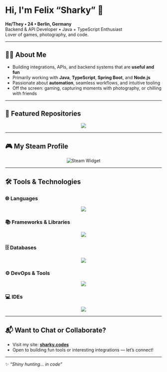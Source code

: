 # Hi, I'm Felix “Sharky” 👋

**He/They • 24 • Berlin, Germany**  
Backend & API Developer • Java + TypeScript Enthusiast  
Lover of games, photography, and code.

---

## 🧑‍💻 About Me

- Building integrations, APIs, and backend systems that are **useful and fun**  
- Primarily working with **Java**, **TypeScript**, **Spring Boot**, and **Node.js**  
- Passionate about **automation**, seamless workflows, and intuitive tooling  
- Off the screen: gaming, capturing moments with photography, or chilling with friends  

---

## 📌 Featured Repositories

<p align="center">
  <a href="https://github.com/felix-sharky/steam-widget">
    <img src="https://github-readme-stats.vercel.app/api/pin/?username=felix-sharky&repo=steam-widget&theme=dark" />
  </a>
  <!--<a href="https://github.com/teamspeak-bot/teamspeak-bot">
    <img src="https://github-readme-stats.vercel.app/api/pin/?username=teamspeak-bot&repo=teamspeak-bot&theme=dark" />
  </a>-->
</p>

---

## 🎮 My Steam Profile

<p align="center">
    <img src="https://steam-widget.com/widget/img?id=76561198120613721&gameList=TOP_GAMES_RECENT&purpose=github&width=350" alt="Steam Widget" />
</p>

---

## 🛠️ Tools & Technologies

### 🌐 Languages
<p align="center">
  <img src="https://skillicons.dev/icons?i=java,ts,js&theme=dark" />
</p>

### 📚 Frameworks & Libraries
<p align="center">
  <img src="https://skillicons.dev/icons?i=spring,nodejs,prisma&theme=dark" />
</p>

### 🗄️ Databases
<p align="center">
  <img src="https://skillicons.dev/icons?i=postgres,mysql&theme=dark" />
</p>

### ⚙️ DevOps & Tools
<p align="center">
  <img src="https://skillicons.dev/icons?i=git,github,gitlab,docker,postman&theme=dark" />
</p>

### 💻 IDEs
<p align="center">
  <img src="https://skillicons.dev/icons?i=idea,webstorm&theme=dark" />
</p>

---

## 📬 Want to Chat or Collaborate?

- Visit my site: **[sharky.codes](https://sharky.codes)**  
- Open to building fun tools or interesting integrations — let’s connect!

---

✨ *“Shiny hunting… in code”*
